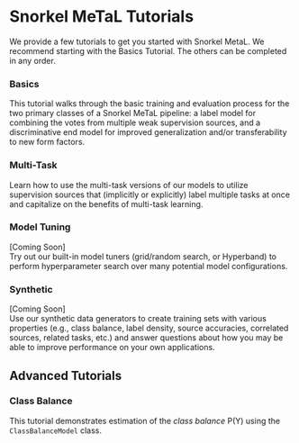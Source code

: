 # Snorkel MeTaL Tutorials

We provide a few tutorials to get you started with Snorkel MetaL.
We recommend starting with the Basics Tutorial. 
The others can be completed in any order.

### Basics
This tutorial walks through the basic training and evaluation process for the two primary classes of a Snorkel MeTaL pipeline: a label model for combining the votes from multiple weak supervision sources, and a discriminative end model for improved generalization and/or transferability to new form factors.

### Multi-Task
Learn how to use the multi-task versions of our models to utilize supervision sources that (implicitly or explicitly) label multiple tasks at once and capitalize on the benefits of multi-task learning.

### Model Tuning
[Coming Soon]  
Try out our built-in model tuners (grid/random search, or Hyperband) to perform hyperparameter search over many potential model configurations.

### Synthetic
[Coming Soon]  
Use our synthetic data generators to create training sets with various properties (e.g., class balance, label density, source accuracies, correlated sources, related tasks, etc.) and answer questions about how you may be able to improve performance on your own applications.


## Advanced Tutorials

### Class Balance
This tutorial demonstrates estimation of the _class balance_ P(Y) using the `ClassBalanceModel` class.